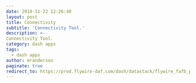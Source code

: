 ```yaml
---
date: 2018-11-22 12:26:40
layout: post
title: Connectivity
subtitle: 'Connectivity Tool.'
description: >-
Connectivity Tool.
category: dash apps
tags:
  - dash apps
author: mranderson
paginate: true
redirect_to: https://prod.flywire-daf.com/dash/datastack/flywire_fafb_production/apps/fly_connectivity/?cleft_thresh_field=50
---
```


